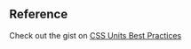 ## Reference
Check out the gist on [CSS Units Best Practices](https://gist.github.com/basham/2175a16ab7c60ce8e001)
